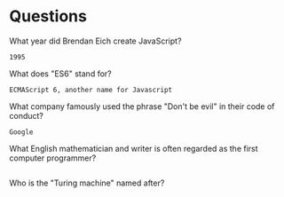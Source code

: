 # Questions

What year did Brendan Eich create JavaScript?

```
1995
```

What does "ES6" stand for?

```
ECMAScript 6, another name for Javascript
```

What company famously used the phrase "Don't be evil" in their code of conduct?

```
Google
```

What English mathematician and writer is often regarded as the first computer programmer?

```

```

Who is the "Turing machine" named after?

```

```
